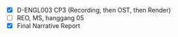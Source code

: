 - [x] D-ENGL003 CP3 (Recording, then OST, then Render)
- [ ] REO, MS, hanggang 05
- [x] Final Narrative Report